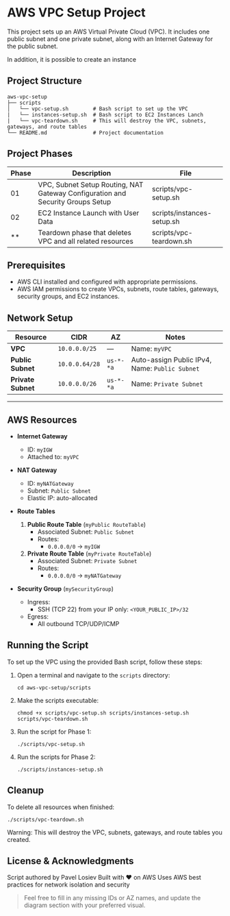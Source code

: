 # AWS VPC Setup Project

This project sets up an AWS Virtual Private Cloud (VPC). It includes one public subnet and one private subnet, along with an Internet Gateway for the public subnet.

In addition, it is possible to create an instance

## Project Structure

```
aws-vpc-setup
├── scripts
│   └── vpc-setup.sh        # Bash script to set up the VPC
|   └── instances-setup.sh  # Bash script to EC2 Instances Lanch
|   └── vpc-teardown.sh     # This will destroy the VPC, subnets, gateways, and route tables
└── README.md               # Project documentation
```
## Project Phases

| Phase | Description                                                  | File                        |
|-------|--------------------------------------------------------------|-----------------------------|
| 01    | VPC, Subnet Setup Routing, NAT Gateway Configuration and Security Groups Setup    | scripts/vpc-setup.sh        |
| 02    | EC2 Instance Launch with User Data                           | scripts/instances-setup.sh  |
| **    | Teardown phase that deletes VPC and all related resources    | scripts/vpc-teardown.sh  |


## Prerequisites

- AWS CLI installed and configured with appropriate permissions.
- AWS IAM permissions to create VPCs, subnets, route tables, gateways, security groups, and EC2 instances.

## Network Setup

| Resource            | CIDR             | AZ           | Notes                                          |
|---------------------|------------------|--------------|------------------------------------------------|
| **VPC**             | `10.0.0.0/25`    | —            | Name: `myVPC`                                  |
| **Public Subnet**   | `10.0.0.64/28`   | `us-*-*a`    | Auto-assign Public IPv4, Name: `Public Subnet` |
| **Private Subnet**  | `10.0.0.0/26`    | `us-*-*a`    | Name: `Private Subnet`                         |

---

## AWS Resources

- **Internet Gateway**  
  - ID: `myIGW`  
  - Attached to: `myVPC`

- **NAT Gateway**  
  - ID: `myNATGateway`  
  - Subnet: `Public Subnet`  
  - Elastic IP: auto-allocated

- **Route Tables**  
  1. **Public Route Table** (`myPublic RouteTable`)  
     - Associated Subnet: `Public Subnet`  
     - Routes:  
       - `0.0.0.0/0` → `myIGW`  
  2. **Private Route Table** (`myPrivate RouteTable`)  
     - Associated Subnet: `Private Subnet`  
     - Routes:  
       - `0.0.0.0/0` → `myNATGateway`

- **Security Group** (`mySecurityGroup`)  
  - Ingress:  
    - SSH (TCP 22) from your IP only: `<YOUR_PUBLIC_IP>/32`  
  - Egress:  
    - All outbound TCP/UDP/ICMP


## Running the Script

To set up the VPC using the provided Bash script, follow these steps:

1. Open a terminal and navigate to the `scripts` directory:
   ```
   cd aws-vpc-setup/scripts
   ```

2. Make the scripts executable:
   ```
   chmod +x scripts/vpc-setup.sh scripts/instances-setup.sh scripts/vpc-teardown.sh
   ```

3. Run the script for Phase 1:
   ```
   ./scripts/vpc-setup.sh
   ```
4. Run the scripts for Phase 2:
    ```
    ./scripts/instances-setup.sh
    ```

## Cleanup
To delete all resources when finished:
```
./scripts/vpc-teardown.sh
```
Warning: This will destroy the VPC, subnets, gateways, and route tables you created.

## License & Acknowledgments

Script authored by Pavel Losiev
Built with ❤️ on AWS
Uses AWS best practices for network isolation and security

> Feel free to fill in any missing IDs or AZ names, and update the diagram section with your preferred visual.